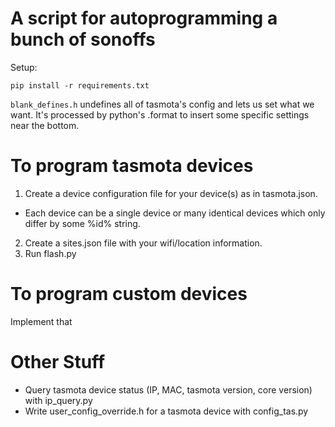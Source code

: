 # A script for autoprogramming a bunch of sonoffs

Setup:

```
pip install -r requirements.txt
```


`blank_defines.h` undefines all of tasmota's config and lets us set what we want.
It's processed by python's .format to insert some specific settings near the bottom.

# To program tasmota devices
1. Create a device configuration file for your device(s) as in tasmota.json.
  - Each device can be a single device or many identical devices which only differ by some %id% string.
2. Create a sites.json file with your wifi/location information.
3. Run flash.py

# To program custom devices
Implement that

# Other Stuff
- Query tasmota device status (IP, MAC, tasmota version, core version) with ip_query.py
- Write user_config_override.h for a tasmota device with config_tas.py